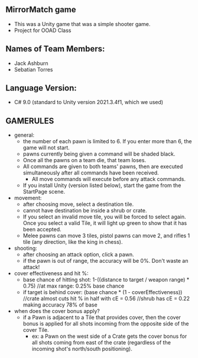 ## MirrorMatch game

- This was a Unity game that was a simple shooter game.
- Project for OOAD Class

## Names of Team Members:
- Jack Ashburn
- Sebatian Torres

## Language Version:
- C# 9.0 (standard to Unity version 2021.3.4f1, which we used)

## GAMERULES
- general:
    - the number of each pawn is limited to 6. If you enter more than 6, the game will not start.
    - pawns currently being given a command will be shaded black.
    - Once all the pawns on a team die, that team loses.
    - All commands are given to both teams' pawns, then are executed simultaneously after all commands have been received.
        - All move commands will execute before any attack commands.
    - If you install Unity (version listed below), start the game from the StartPage scene. 
- movement:
    - after choosing move, select a destination tile.
    - cannot have destination be inside
    a shrub or crate.
    - If you select an invalid move tile, you will be forced to select again. 
    Once you select a valid Tile, it will light up green to show that it has been accepted.
    - Melee pawns can move 3 tiles, pistol pawns can move 2, and rifles 1 tile (any direction, like the king in chess).
- shooting:
    - after choosing an attack option, click a pawn.
    - if the pawn is out of range, the accuracy will be 0%. Don't waste an attack!
- cover effectiveness and hit %:
    - base chance of hitting shot: 
        1-((distance to target / weapon range) * 0.75)
        //at max range: 0.25% base chance
    - if target is behind cover:
        (base chance * (1 - coverEffectiveness))
        //crate almost cuts hit % in half with cE = 0.56 
        //shrub has cE = 0.22 making accuracy 78% of base 
- when does the cover bonus apply?
    - if a Pawn is adjacent to a Tile that provides cover, then
    the cover bonus is applied for all shots incoming from 
    the opposite side of the cover Tile.
        - ex: a Pawn on the west side of a Crate gets the cover bonus
        for all shots coming from east of the crate (regardless of 
        the incoming shot's north/south positioning).